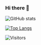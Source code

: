 ### Hi there 👋

<!--
**vii120/vii120** is a ✨ _special_ ✨ repository because its `README.md` (this file) appears on your GitHub profile.

Here are some ideas to get you started:

- 🔭 I’m currently working on ...
- 🌱 I’m currently learning ...
- 👯 I’m looking to collaborate on ...
- 🤔 I’m looking for help with ...
- 💬 Ask me about ...
- 📫 How to reach me: ...
- 😄 Pronouns: ...
- ⚡ Fun fact: ...
-->

![GitHub stats](https://github-readme-stats.vercel.app/api?username=vii120&hide=contribs,prs&show_icons=true&theme=gruvbox)

[![Top Langs](https://github-readme-stats.vercel.app/api/top-langs/?username=vii120&hide=html&layout=compact&theme=gruvbox&card_width=467)](https://github.com/vii120/github-readme-stats)

![Visitors](https://api.visitorbadge.io/api/visitors?path=https%3A%2F%2Fgithub.com%2Fvii120%2F&countColor=%23263759)
